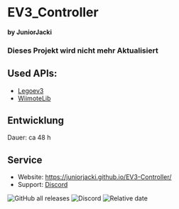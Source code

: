 
 # EV3_Controller
**by JuniorJacki**
### Dieses Projekt wird nicht mehr Aktualisiert
## Used APIs:
- [Legoev3](https://github.com/BrianPeek/legoev3)
- [WiimoteLib](https://github.com/BrianPeek/WiimoteLib)

## Entwicklung

Dauer: ca 48 h

## Service
- Website: https://juniorjacki.github.io/EV3-Controller/
- Support: [Discord](https://discord.gg/du4dMjskNF)


![GitHub all releases](https://img.shields.io/github/downloads/JuniorJacki/EV3-Controller/total?label=Downloads&logo=GITHUB&logoColor=%23ff0000) 
![Discord](https://img.shields.io/discord/897018883452571669?label=Discord&logo=Discord)
![Relative date](https://img.shields.io/date/1637784286?label=Letztes%20Update&logo=CLockify)
